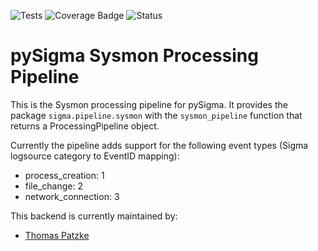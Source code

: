 ![Tests](https://github.com/SigmaHQ/pySigma-pipeline-sysmon/actions/workflows/test.yml/badge.svg)
![Coverage Badge](https://img.shields.io/endpoint?url=https://gist.githubusercontent.com/thomaspatzke/9c695cb26aae10cb8107941388340ec1/raw)
![Status](https://img.shields.io/badge/Status-pre--release-orange)

# pySigma Sysmon Processing Pipeline

This is the Sysmon processing pipeline for pySigma. It provides the package `sigma.pipeline.sysmon` with the `sysmon_pipeline` function that returns a ProcessingPipeline object.

Currently the pipeline adds support for the following event types (Sigma logsource category to EventID mapping):

* process_creation: 1
* file_change: 2
* network_connection: 3

This backend is currently maintained by:

* [Thomas Patzke](https://github.com/thomaspatzke/)